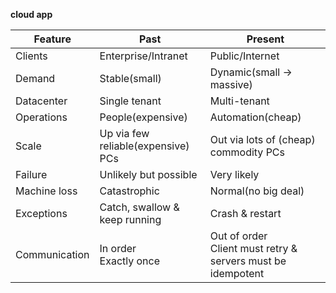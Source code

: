 **cloud app**

|Feature|Past|Present|  
|---|---|---|  
|Clients|Enterprise/Intranet|Public/Internet|
|Demand|Stable(small)|Dynamic(small -> massive)|
|Datacenter|Single tenant|Multi-tenant|
|Operations|People(expensive)|Automation(cheap)|
|Scale|Up via few reliable(expensive) PCs|Out via lots of (cheap) commodity PCs|
|Failure|Unlikely but possible|Very likely|
|Machine loss|Catastrophic|Normal(no big deal)|
|Exceptions|Catch, swallow & keep running|Crash & restart|
|Communication|In order<br> Exactly once|Out of order<br> Client must retry & servers must be idempotent|
